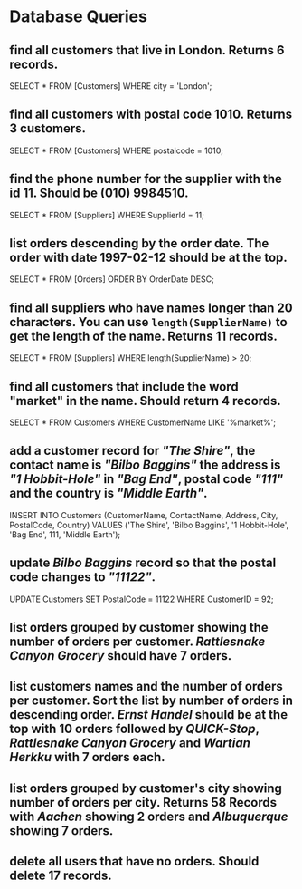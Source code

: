 # Database Queries

## find all customers that live in London. Returns 6 records.
SELECT * FROM [Customers]
WHERE city = 'London';

## find all customers with postal code 1010. Returns 3 customers.
SELECT * FROM [Customers] 
WHERE postalcode = 1010;

## find the phone number for the supplier with the id 11. Should be (010) 9984510.
SELECT * FROM [Suppliers]
WHERE SupplierId = 11;

## list orders descending by the order date. The order with date 1997-02-12 should be at the top.
SELECT * FROM [Orders]
ORDER BY OrderDate DESC;

## find all suppliers who have names longer than 20 characters. You can use `length(SupplierName)` to get the length of the name. Returns 11 records.
SELECT * FROM [Suppliers]
WHERE length(SupplierName) > 20;

## find all customers that include the word "market" in the name. Should return 4 records.
SELECT * FROM Customers
WHERE CustomerName LIKE '%market%';

## add a customer record for _"The Shire"_, the contact name is _"Bilbo Baggins"_ the address is _"1 Hobbit-Hole"_ in _"Bag End"_, postal code _"111"_ and the country is _"Middle Earth"_.
INSERT INTO Customers (CustomerName, ContactName, Address, City, PostalCode, Country)
VALUES ('The Shire', 'Bilbo Baggins', '1 Hobbit-Hole', 'Bag End', 111, 'Middle Earth');

## update _Bilbo Baggins_ record so that the postal code changes to _"11122"_.
UPDATE Customers
SET PostalCode = 11122
WHERE CustomerID = 92;

## list orders grouped by customer showing the number of orders per customer. _Rattlesnake Canyon Grocery_ should have 7 orders.

## list customers names and the number of orders per customer. Sort the list by number of orders in descending order. _Ernst Handel_ should be at the top with 10 orders followed by _QUICK-Stop_, _Rattlesnake Canyon Grocery_ and _Wartian Herkku_ with 7 orders each.

## list orders grouped by customer's city showing number of orders per city. Returns 58 Records with _Aachen_ showing 2 orders and _Albuquerque_ showing 7 orders.

## delete all users that have no orders. Should delete 17 records.
